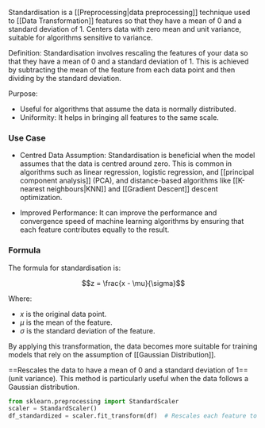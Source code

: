 Standardisation is a [[Preprocessing|data preprocessing]] technique used to [[Data Transformation]] features so that they have a mean of 0 and a standard deviation of 1. Centers data with zero mean and unit variance, suitable for algorithms sensitive to variance.

Definition: Standardisation involves rescaling the features of your data so that they have a mean of 0 and a standard deviation of 1. This is achieved by subtracting the mean of the feature from each data point and then dividing by the standard deviation.

Purpose: 
- Useful for algorithms that assume the data is normally distributed.
- Uniformity: It helps in bringing all features to the same scale.

### Use Case

- Centred Data Assumption: Standardisation is beneficial when the model assumes that the data is centred around zero. This is common in algorithms such as linear regression, logistic regression, and [[principal component analysis]] (PCA), and distance-based algorithms like [[K-nearest neighbours|KNN]] and [[Gradient Descent]] descent optimization.
  
- Improved Performance: It can improve the performance and convergence speed of machine learning algorithms by ensuring that each feature contributes equally to the result.
### Formula

The formula for standardisation is:

$$z = \frac{x - \mu}{\sigma}$$

Where:
- $x$ is the original data point.
- $\mu$ is the mean of the feature.
- $\sigma$ is the standard deviation of the feature.

By applying this transformation, the data becomes more suitable for training models that rely on the assumption of [[Gaussian Distribution]].

==Rescales the data to have a mean of 0 and a standard deviation of 1== (unit variance). This method is particularly useful when the data follows a Gaussian distribution.

```python
from sklearn.preprocessing import StandardScaler
scaler = StandardScaler()
df_standardized = scaler.fit_transform(df)  # Rescales each feature to have mean 0 and std deviation 1
```